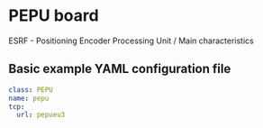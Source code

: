 # PEPU board #

ESRF - Positioning Encoder Processing Unit / Main characteristics

## Basic example YAML configuration file ##
```yaml
class: PEPU
name: pepu
tcp:
  url: pepueu3
```
